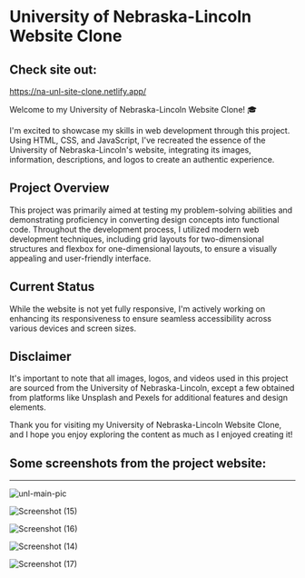 # University of Nebraska-Lincoln Website Clone

## Check site out:
https://na-unl-site-clone.netlify.app/

Welcome to my University of Nebraska-Lincoln Website Clone! 🎓

I'm excited to showcase my skills in web development through this project. Using HTML, CSS, and JavaScript, I've recreated the essence of the University of Nebraska-Lincoln's website, integrating its images, information, descriptions, and logos to create an authentic experience.

## Project Overview

This project was primarily aimed at testing my problem-solving abilities and demonstrating proficiency in converting design concepts into functional code. Throughout the development process, I utilized modern web development techniques, including grid layouts for two-dimensional structures and flexbox for one-dimensional layouts, to ensure a visually appealing and user-friendly interface.

## Current Status

While the website is not yet fully responsive, I'm actively working on enhancing its responsiveness to ensure seamless accessibility across various devices and screen sizes.

## Disclaimer

It's important to note that all images, logos, and videos used in this project are sourced from the University of Nebraska-Lincoln, except a few obtained from platforms like Unsplash and Pexels for additional features and design elements.

Thank you for visiting my University of Nebraska-Lincoln Website Clone, and I hope you enjoy exploring the content as much as I enjoyed creating it!

## Some screenshots from the project website:
---
![unl-main-pic](https://github.com/naamak01/unl-website-clone/assets/98446143/7cec14ec-9f59-491c-8e5f-4229c059485b)

![Screenshot (15)](https://github.com/naamak01/unl-website-clone/assets/98446143/34f8e1bc-a7de-4b0d-987e-a00ded8c3e09)

![Screenshot (16)](https://github.com/naamak01/unl-website-clone/assets/98446143/2c2f783e-f916-4e26-adb2-73284aaf4c30)

![Screenshot (14)](https://github.com/naamak01/unl-website-clone/assets/98446143/ac9cec50-d068-41a1-b954-6b6929190ca3)

![Screenshot (17)](https://github.com/naamak01/unl-website-clone/assets/98446143/7995ea13-e4b6-4cc6-91cf-f193d40d4275)

